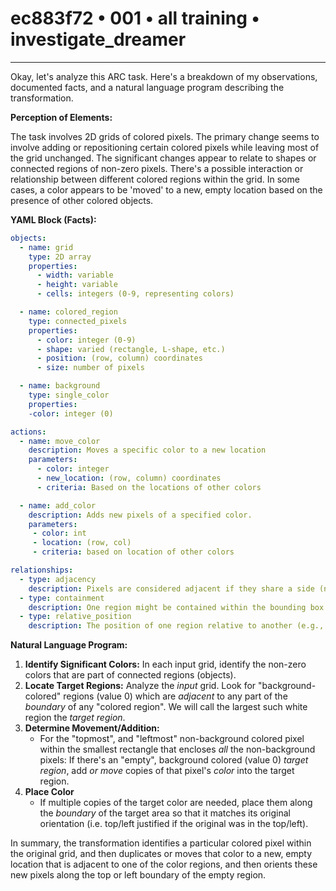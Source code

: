 # ec883f72 • 001 • all training • investigate_dreamer

---
Okay, let's analyze this ARC task. Here's a breakdown of my observations, documented facts, and a natural language program describing the transformation.

**Perception of Elements:**

The task involves 2D grids of colored pixels. The primary change seems to involve adding or repositioning certain colored pixels while leaving most of the grid unchanged. The significant changes appear to relate to shapes or connected regions of non-zero pixels. There's a possible interaction or relationship between different colored regions within the grid. In some cases, a color appears to be 'moved' to a new, empty location based on the presence of other colored objects.

**YAML Block (Facts):**



```yaml
objects:
  - name: grid
    type: 2D array
    properties:
      - width: variable
      - height: variable
      - cells: integers (0-9, representing colors)

  - name: colored_region
    type: connected_pixels
    properties:
      - color: integer (0-9)
      - shape: varied (rectangle, L-shape, etc.)
      - position: (row, column) coordinates
      - size: number of pixels

  - name: background
    type: single_color
    properties:
    -color: integer (0)

actions:
  - name: move_color
    description: Moves a specific color to a new location
    parameters:
      - color: integer
      - new_location: (row, column) coordinates
      - criteria: Based on the locations of other colors

  - name: add_color
    description: Adds new pixels of a specified color.
    parameters:
     - color: int
     - location: (row, col)
     - criteria: based on location of other colors

relationships:
  - type: adjacency
    description: Pixels are considered adjacent if they share a side (not diagonal).
  - type: containment
    description: One region might be contained within the bounding box of another.
  - type: relative_position
    description: The position of one region relative to another (e.g., top-left, bottom-right).
```



**Natural Language Program:**

1. **Identify Significant Colors:** In each input grid, identify the non-zero colors that are part of connected regions (objects).
2. **Locate Target Regions:** Analyze the *input* grid. Look for "background-colored" regions (value 0) which are *adjacent* to any part of the *boundary* of any "colored region". We will call the largest such white region the *target region*.
3. **Determine Movement/Addition:**
    * For the "topmost", and "leftmost" non-background colored pixel within the smallest rectangle that encloses *all* the non-background pixels: If there's an "empty", background colored (value 0) *target region*, add *or move* copies of that pixel's *color* into the target region.
4.  **Place Color**
    - If multiple copies of the target color are needed, place them along the *boundary* of the target area so that it matches its original orientation (i.e. top/left justified if the original was in the top/left).

In summary, the transformation identifies a particular colored pixel within the original grid, and then duplicates or moves that color to a new, empty location that is adjacent to one of the color regions, and then orients these new pixels along the top or left boundary of the empty region.

